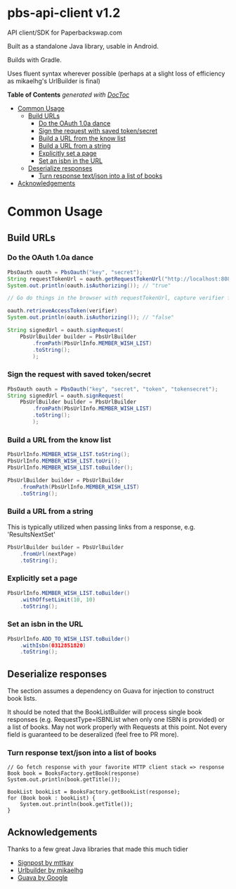 pbs-api-client v1.2
==============

API client/SDK for Paperbackswap.com

Built as a standalone Java library, usable in Android.

Builds with Gradle.

Uses fluent syntax wherever possible (perhaps at a slight loss of efficiency as mikaelhg's UrlBuilder is final)

**Table of Contents**  *generated with [DocToc](http://doctoc.herokuapp.com/)*

- [Common Usage](#user-content-common-usage)
	- [Build URLs](#user-content-build-urls)
		- [Do the OAuth 1.0a dance](#user-content-do-the-oauth-10a-dance)
		- [Sign the request with saved token/secret](#user-content-sign-the-request-with-saved-tokensecret)
		- [Build a URL from the know list](#user-content-build-a-url-from-the-know-list)
		- [Build a URL from a string](#user-content-build-a-url-from-a-string)
		- [Explicitly set a page](#user-content-explicitly-set-a-page)
		- [Set an isbn in the URL](#user-content-set-an-isbn-in-the-url)
	- [Deserialize responses](#user-content-deserialize-responses)
		- [Turn response text/json into a list of books](#user-content-turn-response-textjson-into-a-list-of-books)
- [Acknowledgements](#user-content-acknowledgements)
	

# Common Usage

## Build URLs

### Do the OAuth 1.0a dance
```java
PbsOauth oauth = PbsOauth("key", "secret");
String requestTokenUrl = oauth.getRequestTokenUrl("http://localhost:8080/capture_verifier")
System.out.println(oauth.isAuthorizing()); // "true"

// Go do things in the browser with requestTokenUrl, capture verifier from callback

oauth.retrieveAccessToken(verifier)
System.out.println(oauth.isAuthorizing()); // "false"

String signedUrl = oauth.signRequest(
    PbsUrlBuilder builder = PbsUrlBuilder
        .fromPath(PbsUrlInfo.MEMBER_WISH_LIST)
        .toString();
        );
```

### Sign the request with saved token/secret
```java
PbsOauth oauth = PbsOauth("key", "secret", "token", "tokensecret");
String signedUrl = oauth.signRequest(
    PbsUrlBuilder builder = PbsUrlBuilder
        .fromPath(PbsUrlInfo.MEMBER_WISH_LIST)
        .toString();
        );
```

### Build a URL from the know list
```java
PbsUrlInfo.MEMBER_WISH_LIST.toString();
PbsUrlInfo.MEMBER_WISH_LIST.toUri();
PbsUrlInfo.MEMBER_WISH_LIST.toBuilder();

PbsUrlBuilder builder = PbsUrlBuilder
    .fromPath(PbsUrlInfo.MEMBER_WISH_LIST)
    .toString();
```

### Build a URL from a string

This is typically utilized when passing links from a response, e.g. 'ResultsNextSet'
```java
PbsUrlBuilder builder = PbsUrlBuilder
    .fromUrl(nextPage)
    .toString();
```

### Explicitly set a page
```java
PbsUrlInfo.MEMBER_WISH_LIST.toBuilder()
    .withOffsetLimit(10, 10)
    .toString();
```

### Set an isbn in the URL
```java
PbsUrlInfo.ADD_TO_WISH_LIST.toBuilder()
    .withIsbn(0312851820)
    .toString();
```

## Deserialize responses
The section assumes a dependency on Guava for injection to construct book lists.

It should be noted that the BookListBuilder will process single book responses (e.g. RequestType=ISBNList when only one ISBN is provided) or a list of books. 
May not work properly with Requests at this point. 
Not every field is guaranteed to be deseralized (feel free to PR more).

### Turn response text/json into a list of books
```
// Go fetch response with your favorite HTTP client stack => response
Book book = BooksFactory.getBook(response)
System.out.println(book.getTitle());

BookList bookList = BooksFactory.getBookList(response);
for (Book book : bookList) {
    System.out.println(book.getTitle());
}

```


## Acknowledgements
Thanks to a few great Java libraries that made this much tidier
* [Signpost by mttkay](https://github.com/mttkay/signpost)
* [Urlbuilder by mikaelhg](https://github.com/mikaelhg/urlbuilder)
* [Guava by Google](https://code.google.com/p/guava-libraries/)